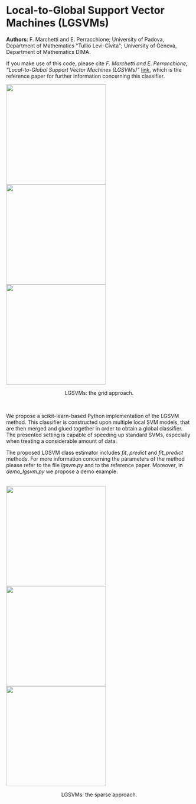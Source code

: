 # Local-to-Global Support Vector Machines (LGSVMs)

**Authors**: F. Marchetti and E. Perracchione; University of Padova, Department of Mathematics "Tullio Levi-Civita"; University of Genova, Department of Mathematics DIMA.

If you make use of this code, please cite *F. Marchetti and E. Perracchione, “Local-to-Global Support Vector Machines (LGSVMs)”* [link](https://www.sciencedirect.com/science/article/abs/pii/S0031320322004010), which is the reference paper for further information concerning this classifier.

 <div class="row">
    <img src="https://iili.io/JyowwQ.png" width="270">
    <img src="https://iili.io/JyojAx.png" width="270">
    <img src="https://iili.io/JyoeoB.png" width="270">
  <caption> <p align="center"> LGSVMs: the grid approach. </p> </caption>
</div>
<br />

We propose a scikit-learn-based Python implementation of the LGSVM method. This classifier is constructed upon multiple local SVM models, that are then merged and glued together in order to obtain a global classifier. The presented setting is capable of speeding up standard SVMs, especially when treating a considerable amount of data.

The proposed LGSVM class estimator includes _fit_, _predict_ and _fit_predict_ methods. For more information concerning the parameters of the method please refer to the file *lgsvm.py* and to the reference paper. Moreover, in *demo_lgsvm.py* we propose a demo example.

<br />
 <div class="row">
    <img src="https://iili.io/JyoNtV.png" width="270">
    <img src="https://iili.io/JyoSKF.png" width="270">
    <img src="https://iili.io/JyovP1.png" width="270">
  <caption> <p align="center"> LGSVMs: the sparse approach. </p> </caption>
</div>    




